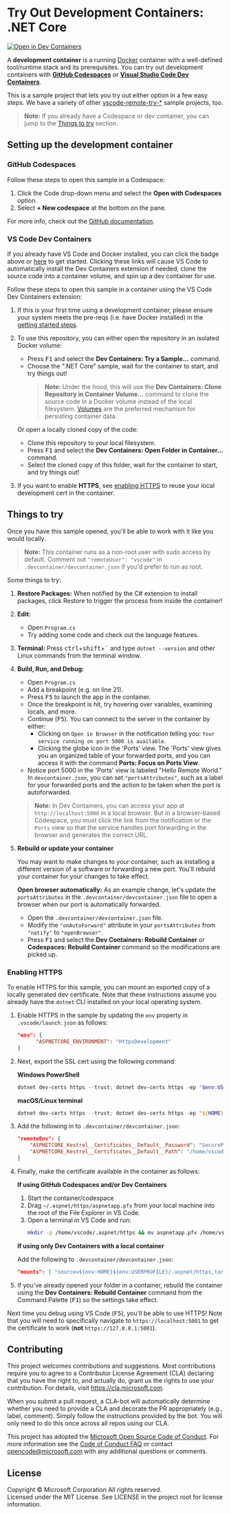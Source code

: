 # Try Out Development Containers: .NET Core

[![Open in Dev Containers](https://img.shields.io/static/v1?label=Dev%20Containers&message=Open&color=blue&logo=visualstudiocode)](https://vscode.dev/redirect?url=vscode://ms-vscode-remote.remote-containers/cloneInVolume?url=https://github.com/microsoft/vscode-remote-try-dotnetcore)

A **development container** is a running [Docker](https://www.docker.com) container with a well-defined tool/runtime stack and its prerequisites. You can try out development containers with **[GitHub Codespaces](https://github.com/features/codespaces)** or **[Visual Studio Code Dev Containers](https://aka.ms/vscode-remote/containers)**.

This is a sample project that lets you try out either option in a few easy steps. We have a variety of other [vscode-remote-try-*](https://github.com/search?q=org%3Amicrosoft+vscode-remote-try-&type=Repositories) sample projects, too.

> **Note:** If you already have a Codespace or dev container, you can jump to the [Things to try](#things-to-try) section.

## Setting up the development container

### GitHub Codespaces
Follow these steps to open this sample in a Codespace:
1. Click the Code drop-down menu and select the **Open with Codespaces** option.
1. Select **+ New codespace** at the bottom on the pane.

For more info, check out the [GitHub documentation](https://docs.github.com/en/free-pro-team@latest/github/developing-online-with-codespaces/creating-a-codespace#creating-a-codespace).

### VS Code Dev Containers

If you already have VS Code and Docker installed, you can click the badge above or [here](https://vscode.dev/redirect?url=vscode://ms-vscode-remote.remote-containers/cloneInVolume?url=https://github.com/microsoft/vscode-remote-try-dotnetcore) to get started. Clicking these links will cause VS Code to automatically install the Dev Containers extension if needed, clone the source code into a container volume, and spin up a dev container for use.

Follow these steps to open this sample in a container using the VS Code Dev Containers extension:

1. If this is your first time using a development container, please ensure your system meets the pre-reqs (i.e. have Docker installed) in the [getting started steps](https://aka.ms/vscode-remote/containers/getting-started).

2. To use this repository, you can either open the repository in an isolated Docker volume:

    - Press <kbd>F1</kbd> and select the **Dev Containers: Try a Sample...** command.
    - Choose the ".NET Core" sample, wait for the container to start, and try things out!
        > **Note:** Under the hood, this will use the **Dev Containers: Clone Repository in Container Volume...** command to clone the source code in a Docker volume instead of the local filesystem. [Volumes](https://docs.docker.com/storage/volumes/) are the preferred mechanism for persisting container data.

   Or open a locally cloned copy of the code:

   - Clone this repository to your local filesystem.
   - Press <kbd>F1</kbd> and select the **Dev Containers: Open Folder in Container...** command.
   - Select the cloned copy of this folder, wait for the container to start, and try things out!

3. If you want to enable **HTTPS**, see [enabling HTTPS](#enabling-https) to reuse your local development cert in the container.

## Things to try

Once you have this sample opened, you'll be able to work with it like you would locally.

> **Note:** This container runs as a non-root user with sudo access by default. Comment out `"remoteUser": "vscode"` in `.devcontainer/devcontainer.json` if you'd prefer to run as root.

Some things to try:

1. **Restore Packages:** When notified by the C# extension to install packages, click Restore to trigger the process from inside the container!

2. **Edit:**
   - Open `Program.cs`
   - Try adding some code and check out the language features.

3. **Terminal:** Press <kbd>ctrl</kbd>+<kbd>shift</kbd>+<kbd>\`</kbd> and type `dotnet --version` and other Linux commands from the terminal window.

4. **Build, Run, and Debug:**
   - Open `Program.cs`
   - Add a breakpoint (e.g. on line 21).
   - Press <kbd>F5</kbd> to launch the app in the container.
   - Once the breakpoint is hit, try hovering over variables, examining locals, and more.   
   - Continue (<kbd>F5</kbd>). You can connect to the server in the container by either: 
      - Clicking on `Open in Browser` in the notification telling you: `Your service running on port 5000 is available`.
      - Clicking the globe icon in the 'Ports' view. The 'Ports' view gives you an organized table of your forwarded ports, and you can access it with the command **Ports: Focus on Ports View**.
    - Notice port 5000 in the 'Ports' view is labeled "Hello Remote World." In `devcontainer.json`, you can set `"portsAttributes"`, such as a label for your forwarded ports and the action to be taken when the port is autoforwarded.

   > **Note:** In Dev Containers, you can access your app at `http://localhost:5000` in a local browser. But in a browser-based Codespace, you must click the link from the notification or the `Ports` view so that the service handles port forwarding in the browser and generates the correct URL.

5. **Rebuild or update your container**

   You may want to make changes to your container, such as installing a different version of a software or forwarding a new port. You'll rebuild your container for your changes to take effect. 

   **Open browser automatically:** As an example change, let's update the `portsAttributes` in the `.devcontainer/devcontainer.json` file to open a browser when our port is automatically forwarded.
   
   - Open the `.devcontainer/devcontainer.json` file.
   - Modify the `"onAutoForward"` attribute in your `portsAttributes` from `"notify"` to `"openBrowser"`.
   - Press <kbd>F1</kbd> and select the **Dev Containers: Rebuild Container** or **Codespaces: Rebuild Container** command so the modifications are picked up.

### Enabling HTTPS

To enable HTTPS for this sample, you can mount an exported copy of a locally generated dev certificate. Note that these instructions assume you already have the `dotnet` CLI installed on your local operating system.

1. Enable HTTPS in the sample by updating the `env` property in `.vscode/launch.json` as follows:

   ```json
   "env": {
         "ASPNETCORE_ENVIRONMENT": "HttpsDevelopment"
   }
   ```

2. Next, export the SSL cert using the following command:

    **Windows PowerShell**

    ```powershell
    dotnet dev-certs https --trust; dotnet dev-certs https -ep "$env:USERPROFILE/.aspnet/https/aspnetapp.pfx" -p "SecurePwdGoesHere"
    ```

    **macOS/Linux terminal**

    ```powershell
    dotnet dev-certs https --trust; dotnet dev-certs https -ep "${HOME}/.aspnet/https/aspnetapp.pfx" -p "SecurePwdGoesHere"
    ```

3. Add the following in to `.devcontainer/devcontainer.json`:

    ```json
    "remoteEnv": {
        "ASPNETCORE_Kestrel__Certificates__Default__Password": "SecurePwdGoesHere",
        "ASPNETCORE_Kestrel__Certificates__Default__Path": "/home/vscode/.aspnet/https/aspnetapp.pfx",
    }
    ```

4. Finally, make the certificate available in the container as follows:

    **If using GitHub Codespaces and/or Dev Containers**

    1. Start the container/codespace
    2. Drag `~/.aspnet/https/aspnetapp.pfx` from your local machine into the root of the File Explorer in VS Code.
    3. Open a terminal in VS Code and run:
        ```bash
        mkdir -p /home/vscode/.aspnet/https && mv aspnetapp.pfx /home/vscode/.aspnet/https
        ```

    **If using only Dev Containers with a local container**

    Add the following to `.devcontainer/devcontainer.json`:

    ```json
    "mounts": [ "source=${env:HOME}${env:USERPROFILE}/.aspnet/https,target=/home/vscode/.aspnet/https,type=bind" ]
    ```

5. If you've already opened your folder in a container, rebuild the container using the **Dev Containers: Rebuild Container** command from the Command Palette (<kbd>F1</kbd>) so the settings take effect.

Next time you debug using VS Code (<kbd>F5</kbd>), you'll be able to use HTTPS! Note that you will need to specifically navigate to `https://localhost:5001` to get the certificate to work (**not** `https://127.0.0.1:5001`).

## Contributing

This project welcomes contributions and suggestions. Most contributions require you to agree to a
Contributor License Agreement (CLA) declaring that you have the right to, and actually do, grant us
the rights to use your contribution. For details, visit https://cla.microsoft.com.

When you submit a pull request, a CLA-bot will automatically determine whether you need to provide
a CLA and decorate the PR appropriately (e.g., label, comment). Simply follow the instructions
provided by the bot. You will only need to do this once across all repos using our CLA.

This project has adopted the [Microsoft Open Source Code of Conduct](https://opensource.microsoft.com/codeofconduct/).
For more information see the [Code of Conduct FAQ](https://opensource.microsoft.com/codeofconduct/faq/) or
contact [opencode@microsoft.com](mailto:opencode@microsoft.com) with any additional questions or comments.

## License

Copyright © Microsoft Corporation All rights reserved.<br />
Licensed under the MIT License. See LICENSE in the project root for license information.
